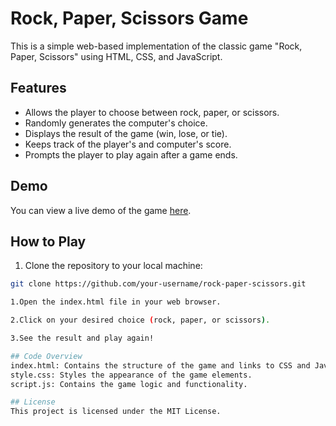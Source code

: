# Rock, Paper, Scissors Game

This is a simple web-based implementation of the classic game "Rock, Paper, Scissors" using HTML, CSS, and JavaScript.

## Features

- Allows the player to choose between rock, paper, or scissors.
- Randomly generates the computer's choice.
- Displays the result of the game (win, lose, or tie).
- Keeps track of the player's and computer's score.
- Prompts the player to play again after a game ends.

## Demo

You can view a live demo of the game [here](https://cfisher21.github.io/RockPaperScissors/).

## How to Play

1. Clone the repository to your local machine:

```bash
git clone https://github.com/your-username/rock-paper-scissors.git

1.Open the index.html file in your web browser.

2.Click on your desired choice (rock, paper, or scissors).

3.See the result and play again!

## Code Overview
index.html: Contains the structure of the game and links to CSS and JavaScript files.
style.css: Styles the appearance of the game elements.
script.js: Contains the game logic and functionality.

## License
This project is licensed under the MIT License.
